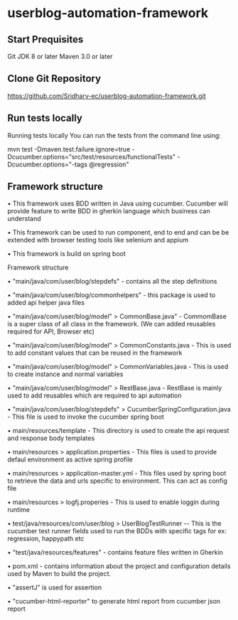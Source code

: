 # userblog-automation-framework


Start Prequisites
--------
   Git 
   JDK 8 or later 
   Maven 3.0 or later 
   

Clone Git Repository
--------

https://github.com/Sridharv-ec/userblog-automation-framework.git

Run tests locally
--------
   Running tests locally You can run the tests from the command line using:

   mvn test -Dmaven.test.failure.ignore=true -Dcucumber.options="src/test/resources/functionalTests" -Dcucumber.options="-tags @regression"

Framework structure
--------
   •	This framework uses BDD written in Java using cucumber. Cucumber will provide feature to write BDD in gherkin language which business can understand

   •	This framework can be used to run component, end to end and can be be extended with browser testing tools like selenium and appium

   •	This framework is build on spring boot


Framework structure

•	"main/java/com/user/blog/stepdefs" - contains all the step definitions

•	"main/java/com/user/blog/commonhelpers" - this package is used to added api helper java files

•	"main/java/com/user/blog/model" > CommonBase.java" - CommomBase is a super class of all class in the framework. 
   (We can added reusables required for API, Browser etc)
   
•	"main/java/com/user/blog/model" > CommonConstants.java - This is used to add constant values that can be reused in the framework

•	"main/java/com/user/blog/model" > CommonVariables.java - This is used to create instance and normal variables

•	"main/java/com/user/blog/model" > RestBase.java - RestBase is mainly used to add reusables which are required to api automation

•	"main/java/com/user/blog/stepdefs" > CucumberSpringConfiguration.java - This file is used to invoke the cucumber spring boot

•	main/resources/template - This directory is used to create the api request and response body templates

•	main/resources > application.properties - This files is used to provide defaul environment as active spring profile

•	main/resources > application-master.yml - This files used by spring boot to retrieve the data and urls specific to environment. This can act as config file

•	main/resources > logfj.properies - This is used to enable loggin during runtime

•	test/java/resources/com/user/blog > UserBlogTestRunner -- This is the cucumber test runner fields used to run the BDDs with specific tags for ex: regression, happypath etc

•	"test/java/resources/features" - contains feature files written in Gherkin

•	pom.xml - contains information about the project and configuration details used by Maven to build the project.

•	"assertJ" is used for assertion

•	"cucumber-html-reporter" to generate html report from cucumber json report


